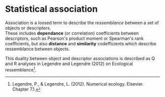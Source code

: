 # Statistical association

Association is a loosed term to describe the *ressemblance* between a set of objects or descriptors.  
These includes **dependance** (or correlation) coefficients between descriptors, such as Pearson's product moment or Spearman's rank coefficients, 
but also **distance** and **similarity** codefficients which describe ressemblance between objects.

This duality between object and descriptor associations is described as
Q and R analyses in Legendre and Legendre (2012) on Ecological
ressemblance[^Legendre].

[^Legendre]: Legendre, P., & Legendre, L. (2012). Numerical
ecology. Elsevier. Chapter 7.1.
